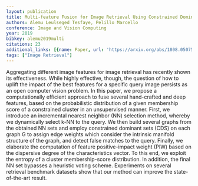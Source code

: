 ```yaml
---
layout: publication
title: Multi-feature Fusion for Image Retrieval Using Constrained Dominant Sets
authors: Alemu Leulseged Tesfaye, Pelillo Marcello
conference: Image and Vision Computing
year: 2019
bibkey: alemu2019multi
citations: 23
additional_links: [{name: Paper, url: 'https://arxiv.org/abs/1808.05075'}]
tags: ["Image Retrieval"]
---
```

Aggregating different image features for image retrieval has recently shown
its effectiveness. While highly effective, though, the question of how to
uplift the impact of the best features for a specific query image persists as
an open computer vision problem. In this paper, we propose a computationally
efficient approach to fuse several hand-crafted and deep features, based on the
probabilistic distribution of a given membership score of a constrained cluster
in an unsupervised manner. First, we introduce an incremental nearest neighbor
(NN) selection method, whereby we dynamically select k-NN to the query. We then
build several graphs from the obtained NN sets and employ constrained dominant
sets (CDS) on each graph G to assign edge weights which consider the intrinsic
manifold structure of the graph, and detect false matches to the query.
Finally, we elaborate the computation of feature positive-impact weight (PIW)
based on the dispersive degree of the characteristics vector. To this end, we
exploit the entropy of a cluster membership-score distribution. In addition,
the final NN set bypasses a heuristic voting scheme. Experiments on several
retrieval benchmark datasets show that our method can improve the
state-of-the-art result.